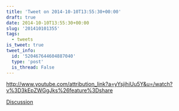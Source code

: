 ```yaml
---
title: 'Tweet on 2014-10-10T13:55:30+00:00'
draft: true
date: 2014-10-10T13:55:30+00:00
slug: '201410101355'
tags:
  - tweets
is_tweet: true
tweet_info:
  id: '520467644604887040'
  type: 'post'
  is_thread: False
---
```




<http://www.youtube.com/attribution_link?a=yYsjihiUu5Y&u=/watch?v%3D3kEpZWGgJks%26feature%3Dshare>

[Discussion](https://x.com/sytelus/status/520467644604887040)

